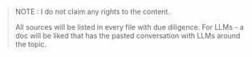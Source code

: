 > NOTE : I do not claim any rights to the content. 
>
> All sources will be listed in every file with due diligence. For LLMs - a doc will be liked that has the pasted conversation with LLMs around the topic.

